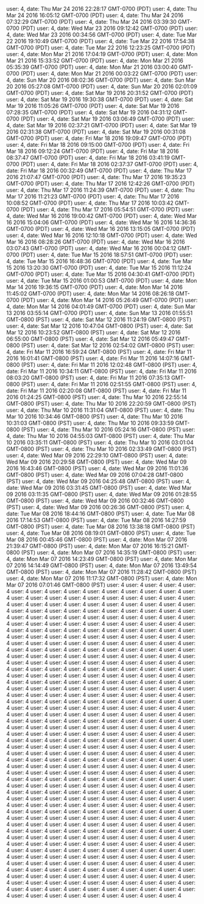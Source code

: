 user: 4, date: Thu Mar 24 2016 22:28:17 GMT-0700 (PDT)
user: 4, date: Thu Mar 24 2016 16:05:12 GMT-0700 (PDT)
user: 4, date: Thu Mar 24 2016 07:32:29 GMT-0700 (PDT)
user: 4, date: Thu Mar 24 2016 03:39:30 GMT-0700 (PDT)
user: 4, date: Wed Mar 23 2016 09:12:42 GMT-0700 (PDT)
user: 4, date: Wed Mar 23 2016 00:34:56 GMT-0700 (PDT)
user: 4, date: Tue Mar 22 2016 19:10:49 GMT-0700 (PDT)
user: 4, date: Tue Mar 22 2016 17:54:38 GMT-0700 (PDT)
user: 4, date: Tue Mar 22 2016 12:23:25 GMT-0700 (PDT)
user: 4, date: Mon Mar 21 2016 17:04:19 GMT-0700 (PDT)
user: 4, date: Mon Mar 21 2016 15:33:52 GMT-0700 (PDT)
user: 4, date: Mon Mar 21 2016 05:35:39 GMT-0700 (PDT)
user: 4, date: Mon Mar 21 2016 03:00:40 GMT-0700 (PDT)
user: 4, date: Mon Mar 21 2016 00:03:22 GMT-0700 (PDT)
user: 4, date: Sun Mar 20 2016 08:02:36 GMT-0700 (PDT)
user: 4, date: Sun Mar 20 2016 05:27:08 GMT-0700 (PDT)
user: 4, date: Sun Mar 20 2016 02:01:09 GMT-0700 (PDT)
user: 4, date: Sat Mar 19 2016 20:31:52 GMT-0700 (PDT)
user: 4, date: Sat Mar 19 2016 19:30:38 GMT-0700 (PDT)
user: 4, date: Sat Mar 19 2016 11:05:26 GMT-0700 (PDT)
user: 4, date: Sat Mar 19 2016 07:28:35 GMT-0700 (PDT)
user: 4, date: Sat Mar 19 2016 04:31:12 GMT-0700 (PDT)
user: 4, date: Sat Mar 19 2016 03:06:49 GMT-0700 (PDT)
user: 4, date: Sat Mar 19 2016 02:37:21 GMT-0700 (PDT)
user: 4, date: Sat Mar 19 2016 02:31:38 GMT-0700 (PDT)
user: 4, date: Sat Mar 19 2016 00:31:08 GMT-0700 (PDT)
user: 4, date: Fri Mar 18 2016 19:09:47 GMT-0700 (PDT)
user: 4, date: Fri Mar 18 2016 09:15:00 GMT-0700 (PDT)
user: 4, date: Fri Mar 18 2016 09:12:24 GMT-0700 (PDT)
user: 4, date: Fri Mar 18 2016 08:37:47 GMT-0700 (PDT)
user: 4, date: Fri Mar 18 2016 03:41:19 GMT-0700 (PDT)
user: 4, date: Fri Mar 18 2016 02:37:37 GMT-0700 (PDT)
user: 4, date: Fri Mar 18 2016 00:32:49 GMT-0700 (PDT)
user: 4, date: Thu Mar 17 2016 21:07:47 GMT-0700 (PDT)
user: 4, date: Thu Mar 17 2016 19:35:23 GMT-0700 (PDT)
user: 4, date: Thu Mar 17 2016 12:42:26 GMT-0700 (PDT)
user: 4, date: Thu Mar 17 2016 11:24:39 GMT-0700 (PDT)
user: 4, date: Thu Mar 17 2016 11:21:23 GMT-0700 (PDT)
user: 4, date: Thu Mar 17 2016 10:08:52 GMT-0700 (PDT)
user: 4, date: Thu Mar 17 2016 10:03:42 GMT-0700 (PDT)
user: 4, date: Thu Mar 17 2016 05:54:51 GMT-0700 (PDT)
user: 4, date: Wed Mar 16 2016 19:00:42 GMT-0700 (PDT)
user: 4, date: Wed Mar 16 2016 15:04:06 GMT-0700 (PDT)
user: 4, date: Wed Mar 16 2016 14:36:36 GMT-0700 (PDT)
user: 4, date: Wed Mar 16 2016 13:15:05 GMT-0700 (PDT)
user: 4, date: Wed Mar 16 2016 12:10:18 GMT-0700 (PDT)
user: 4, date: Wed Mar 16 2016 08:28:26 GMT-0700 (PDT)
user: 4, date: Wed Mar 16 2016 03:07:43 GMT-0700 (PDT)
user: 4, date: Wed Mar 16 2016 00:04:12 GMT-0700 (PDT)
user: 4, date: Tue Mar 15 2016 18:57:51 GMT-0700 (PDT)
user: 4, date: Tue Mar 15 2016 16:48:36 GMT-0700 (PDT)
user: 4, date: Tue Mar 15 2016 13:20:30 GMT-0700 (PDT)
user: 4, date: Tue Mar 15 2016 11:12:24 GMT-0700 (PDT)
user: 4, date: Tue Mar 15 2016 04:30:41 GMT-0700 (PDT)
user: 4, date: Tue Mar 15 2016 01:00:53 GMT-0700 (PDT)
user: 4, date: Mon Mar 14 2016 19:36:15 GMT-0700 (PDT)
user: 4, date: Mon Mar 14 2016 11:45:02 GMT-0700 (PDT)
user: 4, date: Mon Mar 14 2016 08:26:18 GMT-0700 (PDT)
user: 4, date: Mon Mar 14 2016 05:26:49 GMT-0700 (PDT)
user: 4, date: Mon Mar 14 2016 04:01:49 GMT-0700 (PDT)
user: 4, date: Sun Mar 13 2016 03:55:14 GMT-0700 (PDT)
user: 4, date: Sun Mar 13 2016 01:55:51 GMT-0800 (PST)
user: 4, date: Sat Mar 12 2016 11:24:19 GMT-0800 (PST)
user: 4, date: Sat Mar 12 2016 10:47:04 GMT-0800 (PST)
user: 4, date: Sat Mar 12 2016 10:23:52 GMT-0800 (PST)
user: 4, date: Sat Mar 12 2016 06:55:00 GMT-0800 (PST)
user: 4, date: Sat Mar 12 2016 05:49:47 GMT-0800 (PST)
user: 4, date: Sat Mar 12 2016 02:54:02 GMT-0800 (PST)
user: 4, date: Fri Mar 11 2016 16:59:24 GMT-0800 (PST)
user: 4, date: Fri Mar 11 2016 16:01:41 GMT-0800 (PST)
user: 4, date: Fri Mar 11 2016 14:07:16 GMT-0800 (PST)
user: 4, date: Fri Mar 11 2016 12:02:48 GMT-0800 (PST)
user: 4, date: Fri Mar 11 2016 10:34:11 GMT-0800 (PST)
user: 4, date: Fri Mar 11 2016 08:03:20 GMT-0800 (PST)
user: 4, date: Fri Mar 11 2016 07:35:13 GMT-0800 (PST)
user: 4, date: Fri Mar 11 2016 02:51:55 GMT-0800 (PST)
user: 4, date: Fri Mar 11 2016 02:20:08 GMT-0800 (PST)
user: 4, date: Fri Mar 11 2016 01:24:25 GMT-0800 (PST)
user: 4, date: Thu Mar 10 2016 22:55:14 GMT-0800 (PST)
user: 4, date: Thu Mar 10 2016 22:20:59 GMT-0800 (PST)
user: 4, date: Thu Mar 10 2016 11:31:04 GMT-0800 (PST)
user: 4, date: Thu Mar 10 2016 10:34:46 GMT-0800 (PST)
user: 4, date: Thu Mar 10 2016 10:31:03 GMT-0800 (PST)
user: 4, date: Thu Mar 10 2016 09:33:59 GMT-0800 (PST)
user: 4, date: Thu Mar 10 2016 05:24:16 GMT-0800 (PST)
user: 4, date: Thu Mar 10 2016 04:55:03 GMT-0800 (PST)
user: 4, date: Thu Mar 10 2016 03:35:11 GMT-0800 (PST)
user: 4, date: Thu Mar 10 2016 03:01:04 GMT-0800 (PST)
user: 4, date: Thu Mar 10 2016 02:33:49 GMT-0800 (PST)
user: 4, date: Wed Mar 09 2016 22:29:10 GMT-0800 (PST)
user: 4, date: Wed Mar 09 2016 20:29:58 GMT-0800 (PST)
user: 4, date: Wed Mar 09 2016 16:43:46 GMT-0800 (PST)
user: 4, date: Wed Mar 09 2016 11:01:36 GMT-0800 (PST)
user: 4, date: Wed Mar 09 2016 07:04:28 GMT-0800 (PST)
user: 4, date: Wed Mar 09 2016 04:25:48 GMT-0800 (PST)
user: 4, date: Wed Mar 09 2016 03:31:45 GMT-0800 (PST)
user: 4, date: Wed Mar 09 2016 03:11:35 GMT-0800 (PST)
user: 4, date: Wed Mar 09 2016 01:28:55 GMT-0800 (PST)
user: 4, date: Wed Mar 09 2016 00:32:46 GMT-0800 (PST)
user: 4, date: Wed Mar 09 2016 00:26:36 GMT-0800 (PST)
user: 4, date: Tue Mar 08 2016 18:44:16 GMT-0800 (PST)
user: 4, date: Tue Mar 08 2016 17:14:53 GMT-0800 (PST)
user: 4, date: Tue Mar 08 2016 14:27:59 GMT-0800 (PST)
user: 4, date: Tue Mar 08 2016 13:38:18 GMT-0800 (PST)
user: 4, date: Tue Mar 08 2016 08:19:01 GMT-0800 (PST)
user: 4, date: Tue Mar 08 2016 00:45:46 GMT-0800 (PST)
user: 4, date: Mon Mar 07 2016 21:39:47 GMT-0800 (PST)
user: 4, date: Mon Mar 07 2016 16:15:21 GMT-0800 (PST)
user: 4, date: Mon Mar 07 2016 14:35:19 GMT-0800 (PST)
user: 4, date: Mon Mar 07 2016 14:23:49 GMT-0800 (PST)
user: 4, date: Mon Mar 07 2016 14:14:49 GMT-0800 (PST)
user: 4, date: Mon Mar 07 2016 13:49:54 GMT-0800 (PST)
user: 4, date: Mon Mar 07 2016 11:28:42 GMT-0800 (PST)
user: 4, date: Mon Mar 07 2016 11:17:32 GMT-0800 (PST)
user: 4, date: Mon Mar 07 2016 07:01:46 GMT-0800 (PST)
user: 4
user: 4
user: 4
user: 4
user: 4
user: 4
user: 4
user: 4
user: 4
user: 4
user: 4
user: 4
user: 4
user: 4
user: 4
user: 4
user: 4
user: 4
user: 4
user: 4
user: 4
user: 4
user: 4
user: 4
user: 4
user: 4
user: 4
user: 4
user: 4
user: 4
user: 4
user: 4
user: 4
user: 4
user: 4
user: 4
user: 4
user: 4
user: 4
user: 4
user: 4
user: 4
user: 4
user: 4
user: 4
user: 4
user: 4
user: 4
user: 4
user: 4
user: 4
user: 4
user: 4
user: 4
user: 4
user: 4
user: 4
user: 4
user: 4
user: 4
user: 4
user: 4
user: 4
user: 4
user: 4
user: 4
user: 4
user: 4
user: 4
user: 4
user: 4
user: 4
user: 4
user: 4
user: 4
user: 4
user: 4
user: 4
user: 4
user: 4
user: 4
user: 4
user: 4
user: 4
user: 4
user: 4
user: 4
user: 4
user: 4
user: 4
user: 4
user: 4
user: 4
user: 4
user: 4
user: 4
user: 4
user: 4
user: 4
user: 4
user: 4
user: 4
user: 4
user: 4
user: 4
user: 4
user: 4
user: 4
user: 4
user: 4
user: 4
user: 4
user: 4
user: 4
user: 4
user: 4
user: 4
user: 4
user: 4
user: 4
user: 4
user: 4
user: 4
user: 4
user: 4
user: 4
user: 4
user: 4
user: 4
user: 4
user: 4
user: 4
user: 4
user: 4
user: 4
user: 4
user: 4
user: 4
user: 4
user: 4
user: 4
user: 4
user: 4
user: 4
user: 4
user: 4
user: 4
user: 4
user: 4
user: 4
user: 4
user: 4
user: 4
user: 4
user: 4
user: 4
user: 4
user: 4
user: 4
user: 4
user: 4
user: 4
user: 4
user: 4
user: 4
user: 4
user: 4
user: 4
user: 4
user: 4
user: 4
user: 4
user: 4
user: 4
user: 4
user: 4
user: 4
user: 4
user: 4
user: 4
user: 4
user: 4
user: 4
user: 4
user: 4
user: 4
user: 4
user: 4
user: 4
user: 4
user: 4
user: 4
user: 4
user: 4
user: 4
user: 4
user: 4
user: 4
user: 4
user: 4
user: 4
user: 4
user: 4
user: 4
user: 4
user: 4
user: 4
user: 4
user: 4
user: 4
user: 4
user: 4
user: 4
user: 4
user: 4
user: 4
user: 4
user: 4
user: 4
user: 4
user: 4
user: 4
user: 4
user: 4
user: 4
user: 4
user: 4
user: 4
user: 4
user: 4
user: 4
user: 4
user: 4
user: 4
user: 4
user: 4
user: 4
user: 4
user: 4
user: 4
user: 4
user: 4
user: 4
user: 4
user: 4
user: 4
user: 4
user: 4
user: 4
user: 4
user: 4
user: 4
user: 4
user: 4
user: 4
user: 4
user: 4
user: 4
user: 4
user: 4
user: 4
user: 4
user: 4
user: 4
user: 4
user: 4
user: 4
user: 4
user: 4
user: 4
user: 4
user: 4
user: 4
user: 4
user: 4
user: 4
user: 4
user: 4
user: 4
user: 4
user: 4
user: 4
user: 4
user: 4
user: 4
user: 4
user: 4
user: 4
user: 4
user: 4
user: 4
user: 4
user: 4
user: 4
user: 4
user: 4
user: 4
user: 4
user: 4
user: 4
user: 4
user: 4
user: 4
user: 4
user: 4
user: 4
user: 4
user: 4
user: 4
user: 4
user: 4
user: 4
user: 4
user: 4
user: 4
user: 4
user: 4
user: 4
user: 4
user: 4
user: 4
user: 4
user: 4
user: 4
user: 4
user: 4
user: 4
user: 4
user: 4
user: 4
user: 4
user: 4
user: 4
user: 4
user: 4
user: 4
user: 4
user: 4
user: 4
user: 4
user: 4
user: 4
user: 4
user: 4
user: 4
user: 4
user: 4
user: 4
user: 4
user: 4
user: 4
user: 4
user: 4
user: 4
user: 4
user: 4
user: 4
user: 4
user: 4
user: 4
user: 4
user: 4
user: 4
user: 4
user: 4
user: 4
user: 4
user: 4
user: 4
user: 4
user: 4
user: 4
user: 4
user: 4
user: 4
user: 4
user: 4
user: 4
user: 4
user: 4
user: 4
user: 4
user: 4
user: 4
user: 4
user: 4
user: 4
user: 4
user: 4
user: 4
user: 4
user: 4
user: 4
user: 4
user: 4
user: 4
user: 4
user: 4
user: 4
user: 4
user: 4
user: 4
user: 4
user: 4
user: 4
user: 4
user: 4
user: 4
user: 4
user: 4
user: 4
user: 4
user: 4
user: 4
user: 4
user: 4
user: 4
user: 4
user: 4
user: 4
user: 4
user: 4
user: 4
user: 4
user: 4
user: 4
user: 4
user: 4
user: 4
user: 4
user: 4
user: 4
user: 4
user: 4
user: 4
user: 4
user: 4
user: 4
user: 4
user: 4
user: 4
user: 4
user: 4
user: 4
user: 4
user: 4
user: 4
user: 4
user: 4
user: 4
user: 4
user: 4
user: 4
user: 4
user: 4
user: 4
user: 4
user: 4
user: 4
user: 4
user: 4
user: 4
user: 4
user: 4
user: 4
user: 4
user: 4
user: 4
user: 4
user: 4
user: 4
user: 4
user: 4
user: 4
user: 4
user: 4
user: 4
user: 4
user: 4
user: 4
user: 4
user: 4
user: 4
user: 4
